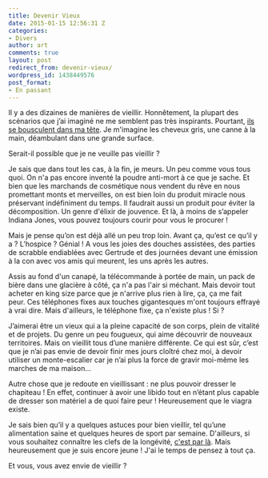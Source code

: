 ```yaml
---
title: Devenir Vieux
date: 2015-01-15 12:56:31 Z
categories:
- Divers
author: art
comments: true
layout: post
redirect_from: devenir-vieux/
wordpress_id: 1438449576
post_format:
- En passant
---
```


Il y a des dizaines de manières de vieillir. Honnêtement, la plupart des scénarios que j’ai imaginé ne me semblent pas très inspirants. Pourtant, [ils se bousculent dans ma tête](http://www.espritsciencemetaphysiques.com/vieille-ame.html). Je m'imagine les cheveux gris, une canne à la main, déambulant dans une grande surface.<!-- more -->

Serait-il possible que je ne veuille pas vieillir ?

Je sais que dans tout les cas, à la fin, je meurs. Un peu comme vous tous quoi. On n'a pas encore inventé la poudre anti-mort à ce que je sache. Et bien que les marchands de cosmétique nous vendent du rêve en nous promettant monts et merveilles, on est bien loin du produit miracle nous préservant indéfiniment du temps. Il faudrait aussi un produit pour éviter la décomposition. Un genre d'élixir de jouvence. Et là, à moins de s’appeler Indiana Jones, vous pouvez toujours courir pour vous le procurer !

Mais je pense qu’on est déjà allé un peu trop loin. Avant ça, qu’est ce qu’il y a ? L’hospice ? Génial ! A vous les joies des douches assistées, des parties de scrabble endiablées avec Gertrude et des journées devant une émission à la con avec vos amis qui meurent, les uns après les autres.

Assis au fond d'un canapé, la télécommande à portée de main, un pack de bière dans une glacière à côté, ça n'a pas l'air si méchant. Mais devoir tout acheter en king size parce que je n'arrive plus rien à lire, ça, ça me fait peur. Ces téléphones fixes aux touches gigantesques m'ont toujours effrayé à vrai dire. Mais d'ailleurs, le téléphone fixe, ça n'existe plus ! Si ?

J’aimerai être un vieux qui a la pleine capacité de son corps, plein de vitalité et de projets. Du genre un peu fougueux, qui aime découvrir de nouveaux territoires. Mais on vieillit tous d’une manière différente. Ce qui est sûr, c’est que je n’ai pas envie de devoir finir mes jours cloîtré chez moi, à devoir utiliser un monte-escalier car je n’ai plus la force de gravir moi-même les marches de ma maison… 

Autre chose que je redoute en vieillissant : ne plus pouvoir dresser le chapiteau ! En effet, continuer à avoir une libido tout en n’étant plus capable de dresser son matériel a de quoi faire peur ! Heureusement que le viagra existe.

Je sais bien qu’il y a quelques astuces pour bien vieillir, tel qu’une alimentation saine et quelques heures de sport par semaine. D'ailleurs, si vous souhaitez connaître les clefs de la longévité, [c'est par là](http://www.lexpress.fr/actualite/societe/sante/rester-jeune-jusqu-a-100-ans_1554316.html). Mais heureusement que je suis encore jeune ! J'ai le temps de pensez à tout ça.

Et vous, vous avez envie de vieillir ?
